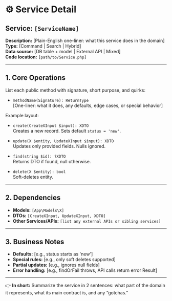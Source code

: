 # ⚙️ Service Detail

## Service: `[ServiceName]`

**Description:** [Plain-English one-liner: what this service does in the domain]  
**Type:** [Command | Search | Hybrid]  
**Data source:** [DB table + model | External API | Mixed]  
**Code location:** `[path/to/Service.php]`

---

## 1. Core Operations

List each public method with signature, short purpose, and quirks:

- `methodName(Signature): ReturnType`  
  [One-liner: what it does, any defaults, edge cases, or special behavior]

Example layout:

- `create(CreateXInput $input): XDTO`  
  Creates a new record. Sets default `status = 'new'`.

- `update(X $entity, UpdateXInput $input): XDTO`  
  Updates only provided fields. Nulls ignored.

- `find(string $id): ?XDTO`  
  Returns DTO if found, null otherwise.

- `delete(X $entity): bool`  
  Soft-deletes entity.

---

## 2. Dependencies

- **Models:** `[App\Models\X]`  
- **DTOs:** `[CreateXInput, UpdateXInput, XDTO]`  
- **Other Services/APIs:** `[list any external APIs or sibling services]`

---

## 3. Business Notes

- **Defaults:** [e.g., status starts as 'new']  
- **Special rules:** [e.g., only soft deletes supported]  
- **Partial updates:** [e.g., ignores null fields]  
- **Error handling:** [e.g., findOrFail throws, API calls return error Result]  

---

👉 **In short:** Summarize the service in 2 sentences: what part of the domain it represents, what its main contract is, and any “gotchas.”
